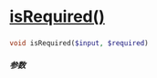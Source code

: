 [isRequired()](http://twinh.github.com/widget/api/isRequired)
=============================================================



### 
```php
void isRequired($input, $required)
```

##### 参数


